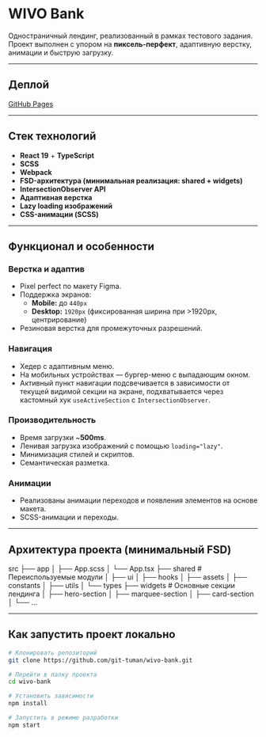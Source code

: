 # WIVO Bank

Одностраничный лендинг, реализованный в рамках тестового задания.  
Проект выполнен с упором на **пиксель-перфект**, адаптивную верстку, анимации и быструю загрузку.

---

## Деплой

[GitHub Pages](https://git-tuman.github.io/wivo-bank/)

---

## Стек технологий

- **React 19** + **TypeScript**
- **SCSS**
- **Webpack**
- **FSD-архитектура (минимальная реализация: shared + widgets)**
- **IntersectionObserver API**
- **Адаптивная верстка**
- **Lazy loading изображений**
- **CSS-анимации (SCSS)**

---

## Функционал и особенности

### Верстка и адаптив

- Pixel perfect по макету Figma.
- Поддержка экранов:
  - **Mobile:** до `440px`
  - **Desktop:** `1920px` (фиксированная ширина при >1920px, центрирование)
- Резиновая верстка для промежуточных разрешений.

### Навигация

- Хедер с адаптивным меню.
- На мобильных устройствах — бургер-меню с выпадающим окном.
- Активный пункт навигации подсвечивается в зависимости от текущей видимой секции на экране, подхватывается через кастомный хук `useActiveSection` с `IntersectionObserver`.

### Производительность

- Время загрузки ~**500ms**.
- Ленивая загрузка изображений с помощью `loading="lazy"`.
- Минимизация стилей и скриптов.
- Семантическая разметка.

### Анимации

- Реализованы анимации переходов и появления элементов на основе макета.
- SCSS-анимации и переходы.

---

## Архитектура проекта (минимальный FSD)

src
├── app
│ ├── App.scss
│ └── App.tsx
├── shared # Переиспользуемые модули
│ ├── ui
│ ├── hooks
│ ├── assets
│ ├── constants
│ ├── utils
│ └── types
├── widgets # Основные секции лендинга
│ ├── hero-section
│ ├── marquee-section
│ ├── card-section
│ └── ...

---

## Как запустить проект локально

```bash
# Клонировать репозиторий
git clone https://github.com/git-tuman/wivo-bank.git

# Перейти в папку проекта
cd wivo-bank

# Установить зависимости
npm install

# Запустить в режиме разработки
npm start
```

